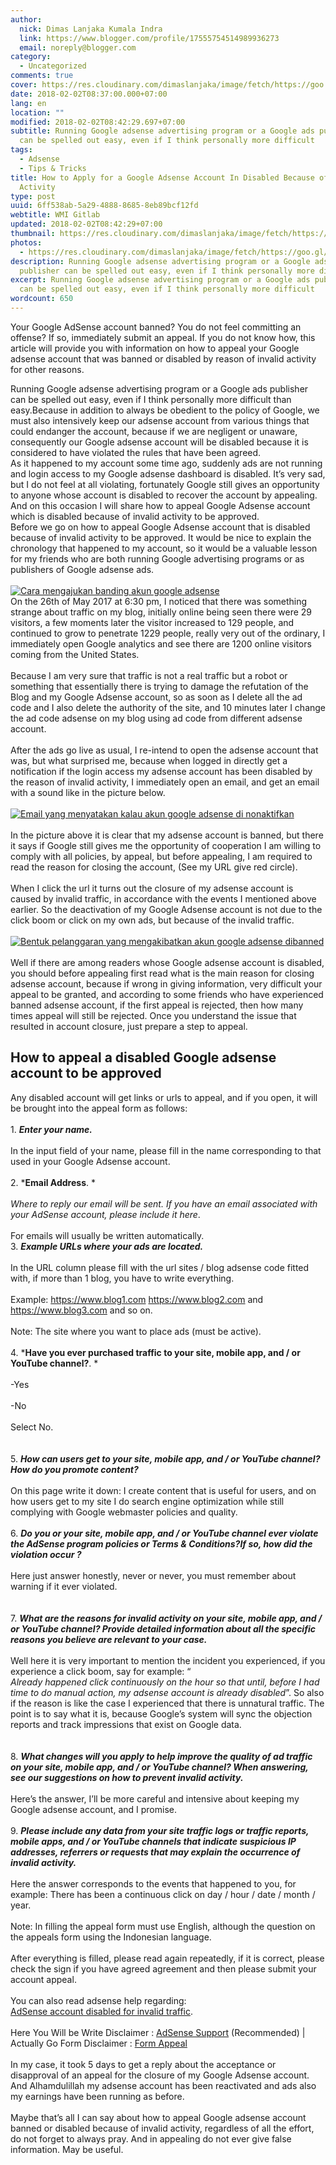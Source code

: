 ```yaml
---
author:
  nick: Dimas Lanjaka Kumala Indra
  link: https://www.blogger.com/profile/17555754514989936273
  email: noreply@blogger.com
category:
  - Uncategorized
comments: true
cover: https://res.cloudinary.com/dimaslanjaka/image/fetch/https://goo.gl/zYJ88W
date: 2018-02-02T08:37:00.000+07:00
lang: en
location: ""
modified: 2018-02-02T08:42:29.697+07:00
subtitle: Running Google adsense advertising program or a Google ads publisher
  can be spelled out easy, even if I think personally more difficult
tags:
  - Adsense
  - Tips & Tricks
title: How to Apply for a Google Adsense Account In Disabled Because of Invalid
  Activity
type: post
uuid: 6ff538ab-5a29-4888-8685-8eb89bcf12fd
webtitle: WMI Gitlab
updated: 2018-02-02T08:42:29+07:00
thumbnail: https://res.cloudinary.com/dimaslanjaka/image/fetch/https://goo.gl/zYJ88W
photos:
  - https://res.cloudinary.com/dimaslanjaka/image/fetch/https://goo.gl/zYJ88W
description: Running Google adsense advertising program or a Google ads
  publisher can be spelled out easy, even if I think personally more difficult
excerpt: Running Google adsense advertising program or a Google ads publisher
  can be spelled out easy, even if I think personally more difficult
wordcount: 650
---
```


<p>Your Google AdSense account banned? You do not feel committing an offense? If so, immediately submit an appeal. If you do not know how, this article will provide you with information on how to appeal your Google adsense account that was banned or disabled by reason of invalid activity for other reasons.<br></p><div>Running Google adsense advertising program or a Google ads publisher can be spelled out easy, even if I think personally more difficult than easy.Because in addition to always be obedient to the policy of Google, we must also intensively keep our adsense account from various things that could endanger the account, because if we are negligent or unaware, consequently our Google adsense account will be disabled because it is considered to have violated the rules that have been agreed. </div><div>As it happened to my account some time ago, suddenly ads are not running and login access to my Google adsense dashboard is disabled. It’s very sad, but I do not feel at all violating, fortunately Google still gives an opportunity to anyone whose account is disabled to recover the account by appealing. And on this occasion I will share how to appeal Google Adsense account which is disabled because of invalid activity to be approved. </div><div>Before we go on how to appeal Google Adsense account that is disabled because of invalid activity to be approved. It would be nice to explain the chronology that happened to my account, so it would be a valuable lesson for my friends who are both running Google advertising programs or as publishers of Google adsense ads. <br><br><div><a href="//webmanajemen.com/page/safelink.html?url=aHR0cDovL3dlYmxpZ2h0LmluLz9saXRlX3VybD1odHRwczovL3Jlcy5jbG91ZGluYXJ5LmNvbS9kaW1hc2xhbmpha2EvaW1hZ2UvZmV0Y2gvaHR0cHM6Ly9nb28uZ2wvellKODhX" rel="nofollow noopener" target="_blank"> <img alt="Cara mengajukan banding akun google adsense" id="-wl-ii1" src="https://res.cloudinary.com/dimaslanjaka/image/fetch/https://goo.gl/zYJ88W"> </a> </div></div>On the 26th of May 2017 at 6:30 pm, I noticed that there was something strange about traffic on my blog, initially online being seen there were 29 visitors, a few moments later the visitor increased to 129 people, and continued to grow to penetrate 1229 people, really very out of the ordinary, I immediately open Google analytics and see there are 1200 online visitors coming from the United States.<br><br>Because I am very sure that traffic is not a real traffic but a robot or something that essentially there is trying to damage the refutation of the Blog and my Google Adsense account, so as soon as I delete all the ad code and I also delete the authority of the site, and 10 minutes later I change the ad code adsense on my blog using ad code from different adsense account.<br><br>After the ads go live as usual, I re-intend to open the adsense account that was, but what surprised me, because when logged in directly get a notification if the login access my adsense account has been disabled by the reason of invalid activity, I immediately open an email, and get an email with a sound like in the picture below.<br><br><div><a href="//webmanajemen.com/page/safelink.html?url=aHR0cHM6Ly9yZXMuY2xvdWRpbmFyeS5jb20vZGltYXNsYW5qYWthL2ltYWdlL2ZldGNoL2h0dHBzOi8vZ29vLmdsL2plQUVGcw==" rel="nofollow noopener" target="_blank"> <img alt="Email yang menyatakan kalau akun google adsense di nonaktifkan" src="https://res.cloudinary.com/dimaslanjaka/image/fetch/https://goo.gl/jeAEFs"> </a></div><br>In the picture above it is clear that my adsense account is banned, but there it says if Google still gives me the opportunity of cooperation I am willing to comply with all policies, by appeal, but before appealing, I am required to read the reason for closing the account, (See my URL give red circle).<br><br>When I click the url it turns out the closure of my adsense account is caused by invalid traffic, in accordance with the events I mentioned above earlier. So the deactivation of my Google Adsense account is not due to the click boom or click on my own ads, but because of the invalid traffic.<br><br><div><a href="//webmanajemen.com/page/safelink.html?url=aHR0cHM6Ly9nb28uZ2wvcWFac2Nm" rel="nofollow noopener" target="_blank"> <img alt="Bentuk pelanggaran yang mengakibatkan akun google adsense dibanned" src="https://goo.gl/qaZscf"> </a></div><br>Well if there are among readers whose Google adsense account is disabled, you should before appealing first read what is the main reason for closing adsense account, because if wrong in giving information, very difficult your appeal to be granted, and according to some friends who have experienced banned adsense account, if the first appeal is rejected, then how many times appeal will still be rejected. Once you understand the issue that resulted in account closure, just prepare a step to appeal.<br><h2> How to appeal a disabled Google adsense account to be approved</h2>Any disabled account will get links or urls to appeal, and if you open, it will be brought into the appeal form as follows:<br><br>1. <em><strong>Enter your name.</strong></em><br><br>In the input field of your name, please fill in the name corresponding to that used in your Google Adsense account.<br><br>2. *<strong>Email Address</strong>. *<br><br><em>Where to reply our email will be sent.</em><em> If you have an email associated with your AdSense account, please include it here</em>.<br><br>For emails will usually be written automatically.<br>3. <em><strong>Example URLs where your ads are located.</strong></em><br><br>In the URL column please fill with the url sites / blog adsense code fitted with, if more than 1 blog, you have to write everything.<br><br>Example: <a href="//webmanajemen.com/page/safelink.html?url=aHR0cHM6Ly93d3cuYmxvZzEuY29t" target="_blank" rel="nofollow noopener">https://www.blog1.com</a> <a href="//webmanajemen.com/page/safelink.html?url=aHR0cHM6Ly93d3cuYmxvZzIuY29t" target="_blank" rel="nofollow noopener">https://www.blog2.com</a> and <a href="//webmanajemen.com/page/safelink.html?url=aHR0cHM6Ly93d3cuYmxvZzMuY29t" target="_blank" rel="nofollow noopener">https://www.blog3.com</a> and so on.<br><br>Note: The site where you want to place ads (must be active).<br><br>4. *<strong>Have you ever purchased traffic to your site, mobile app, and / or YouTube channel?</strong>. *<br><br>-Yes<br><br>-No<br><br>Select No.<br><br><br>5. <em><strong>How can users get to your site, mobile app, and / or YouTube channel?</strong><strong>How do you promote content?</strong></em><br><br>On this page write it down: I create content that is useful for users, and on how users get to my site I do search engine optimization while still complying with Google webmaster policies and quality.<br><br>6. <em><strong>Do you or your site, mobile app, and / or YouTube channel ever violate the AdSense program policies or Terms &amp; Conditions?</strong><strong>If so, how did the violation occur ?</strong></em><br><br>Here just answer honestly, never or never, you must remember about warning if it ever violated.<br><br><br>7. <em><strong>What are the reasons for invalid activity on your site, mobile app, and / or YouTube channel?</strong><strong> Provide detailed information about all the specific reasons you believe are relevant to your case.</strong></em><br><br>Well here it is very important to mention the incident you experienced, if you experience a click boom, say for example: “<br><em> Already happened click continuously on the hour so that until, before I had time to do manual action, my adsense account is already disabled</em>”. So also if the reason is like the case I experienced that there is unnatural traffic. The point is to say what it is, because Google’s system will sync the objection reports and track impressions that exist on Google data.<br><br><br>8. <em><strong>What changes will you apply to help improve the quality of ad traffic on your site, mobile app, and / or YouTube channel?</strong><strong> When answering, see our suggestions on how to prevent invalid activity.</strong></em><br><br>Here’s the answer, I’ll be more careful and intensive about keeping my Google adsense account, and I promise.<br><br>9. <em><strong>Please include any data from your site traffic logs or traffic reports, mobile apps, and / or YouTube channels that indicate suspicious IP addresses, referrers or requests that may explain the occurrence of invalid activity.</strong></em><br><br>Here the answer corresponds to the events that happened to you, for example: There has been a continuous click on day / hour / date / month / year.<br><br>Note: In filling the appeal form must use English, although the question on the appeals form using the Indonesian language.<br><br>After everything is filled, please read again repeatedly, if it is correct, please check the sign if you have agreed agreement and then please submit your account appeal.<br><br>You can also read adsense help regarding:<br><a href="//webmanajemen.com/page/safelink.html?url=aHR0cHM6Ly9nb28uZ2wvUHRqcXhs" rel="nofollow noopener" target="_blank"> AdSense account disabled for invalid traffic</a>.<br><br>Here You Will be Write Disclaimer : <a href="//webmanajemen.com/page/safelink.html?url=aHR0cHM6Ly9zdXBwb3J0Lmdvb2dsZS5jb20vYWRzZW5zZS90cm91Ymxlc2hvb3Rlci8yNzA3MDM3" rel="nofollow noopener" target="_blank">AdSense Support</a> (Recommended) | Actually Go Form Disclaimer : <a href="//webmanajemen.com/page/safelink.html?url=aHR0cHM6Ly9zdXBwb3J0Lmdvb2dsZS5jb20vYWRzZW5zZS9jb250YWN0L2FwcGVhbF9mb3Jt" rel="nofollow noopener" target="_blank">Form Appeal</a><br><br>In my case, it took 5 days to get a reply about the acceptance or disapproval of an appeal for the closure of my Google Adsense account. And Alhamdulillah my adsense account has been reactivated and ads also my earnings have been running as before.<br><br>Maybe that’s all I can say about how to appeal Google adsense account banned or disabled because of invalid activity, regardless of all the effort, do not forget to always pray. And in appealing do not ever give false information. May be useful.
